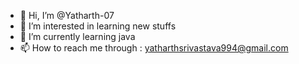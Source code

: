 - 👋 Hi, I’m @Yatharth-07
- 👀 I’m interested in learning new stuffs
- 🌱 I’m currently learning java
- 📫 How to reach me through : yatharthsrivastava994@gmail.com

